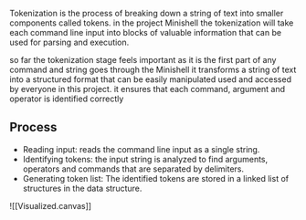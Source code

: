 Tokenization is the process of breaking down a string of text into smaller components called tokens.
in the project Minishell the tokenization will take each command line input into blocks of valuable information that can be used for parsing and execution.

so far the tokenization stage feels important as it is the first part of any command and string goes through the Minishell it transforms a string of text into a structured format that can be easily manipulated used and accessed by everyone in this project.
it ensures that each command, argument and operator is identified correctly

## Process

- Reading input: reads the command line input as a single string.
- Identifying tokens: the input string is analyzed to find arguments, operators and commands that are separated by delimiters.
- Generating token list: The identified tokens are stored in a linked list of structures in the data structure.

![[Visualized.canvas]]